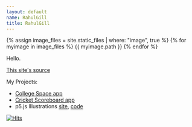 ```yaml
---
layout: default
name: RahulGill
title: RahulGill
---
```



{% assign image_files = site.static_files | where: "image", true %}
{% for myimage in image_files %}
  {{ myimage.path }}
{% endfor %}


Hello.  

[This site's source](https://github.com/rahul-gill/Blog-and-Notes/)

My Projects:
- [College Space app](https://github.com/rahul-gill/College-Space)
- [Cricket Scoreboard app](https://github.com/rahul-gill/Scoreboard)
- p5.js Illustrations [site](https://rahul-gill.github.io/p5.js-codes/), [code](https://github.com/rahul-gill/p5.js-codes)

[![Hits](https://hits.seeyoufarm.com/api/count/incr/badge.svg?url=https%3A%2F%2Frahul-gill.github.io%2FBlog-and-Notes%2F&count_bg=%2339980D&title_bg=%23000000&icon=github.svg&icon_color=%23E7E7E7&title=Hits&edge_flat=false)](https://hits.seeyoufarm.com)